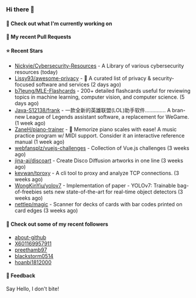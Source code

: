 ### Hi there 👋

#### 👷 Check out what I'm currently working on

#### 🔨 My recent Pull Requests


#### ⭐ Recent Stars

- [Nickyie/Cybersecurity-Resources](https://github.com/Nickyie/Cybersecurity-Resources) - A Library of various cybersecurity resources (today)
- [Lissy93/awesome-privacy](https://github.com/Lissy93/awesome-privacy) - 🦄  A curated list of privacy &amp; security-focused software and services (2 days ago)
- [b7leung/MLE-Flashcards](https://github.com/b7leung/MLE-Flashcards) - 200&#43; detailed flashcards useful for reviewing topics in machine learning, computer vision, and computer science. (5 days ago)
- [Java-S12138/frank](https://github.com/Java-S12138/frank) - 一款全新的英雄联盟(LOL)助手软件.............. A bran-new League of Legends assistant software, a replacement for WeGame. (1 week ago)
- [ZaneH/piano-trainer](https://github.com/ZaneH/piano-trainer) - 🎹 Memorize piano scales with ease! A music practice program w/ MIDI support. Consider it an interactive reference manual (1 week ago)
- [webfansplz/vuejs-challenges](https://github.com/webfansplz/vuejs-challenges) - Collection of Vue.js challenges (3 weeks ago)
- [jina-ai/discoart](https://github.com/jina-ai/discoart) - Create Disco Diffusion artworks in one line (3 weeks ago)
- [kevwan/tproxy](https://github.com/kevwan/tproxy) - A cli tool to proxy and analyze TCP connections. (3 weeks ago)
- [WongKinYiu/yolov7](https://github.com/WongKinYiu/yolov7) - Implementation of paper - YOLOv7: Trainable bag-of-freebies sets new state-of-the-art for real-time object detectors (3 weeks ago)
- [nettlep/magic](https://github.com/nettlep/magic) - Scanner for decks of cards with bar codes printed on card edges (3 weeks ago)

#### 👯 Check out some of my recent followers

- [about-github](https://github.com/about-github)
- [X601169957911](https://github.com/X601169957911)
- [preethamb97](https://github.com/preethamb97)
- [blackstorm0514](https://github.com/blackstorm0514)
- [hoanbi1812000](https://github.com/hoanbi1812000)

#### 💬 Feedback

Say Hello, I don't bite!